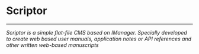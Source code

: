 # Scriptor
---
_Scriptor is a simple flat-file CMS based on IManager. Specially developed to create web based user manuals, application notes or API references and other written web-based manuscripts_


